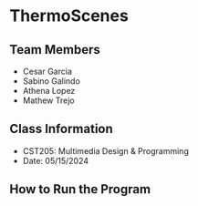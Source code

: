  # ThermoScenes

## Team Members
- Cesar Garcia 
- Sabino Galindo
- Athena Lopez
- Mathew Trejo

## Class Information
- CST205: Multimedia Design & Programming
- Date: 05/15/2024


## How to Run the Program
